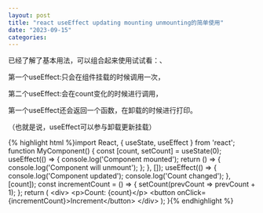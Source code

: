 ```yaml
---
layout: post
title: "react useEffect updating mounting unmounting的简单使用"
date: "2023-09-15"
categories: 
---
```

<p>已经了解了基本用法，可以组合起来使用试试看：、</p>
<p>第一个useEffect:只会在组件挂载的时候调用一次，</p>
<p>第二个useEffect:会在count变化的时候进行调用，</p>
<p>第一个useEffect还会返回一个函数，在卸载的时候进行打印。</p>
<p>（也就是说，useEffect可以参与卸载更新挂载）</p>
{% highlight html %}import React, { useState, useEffect } from &#39;react&#39;;
function MyComponent() {
const [count, setCount] = useState(0);
useEffect(() =&gt; {
console.log(&#39;Component mounted&#39;);
return () =&gt; {
console.log(&#39;Component will unmount&#39;);
};
}, []);
useEffect(() =&gt; {
console.log(&#39;Component updated&#39;);
console.log(&#39;Count changed&#39;);
}, [count]);
const incrementCount = () =&gt; {
setCount(prevCount =&gt; prevCount + 1);
};
return (
&lt;div&gt;
&lt;p&gt;Count: {count}&lt;/p&gt;
&lt;button onClick={incrementCount}&gt;Increment&lt;/button&gt;
&lt;/div&gt;
);
}{% endhighlight %}
